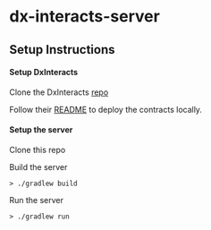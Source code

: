 # dx-interacts-server

## Setup Instructions

#### Setup DxInteracts

Clone the DxInteracts [repo](https://github.com/Effsy/dx-interacts)

Follow their [README](https://github.com/Effsy/dx-interacts/blob/master/README.md) to deploy the contracts locally.


#### Setup the server

Clone this repo

Build the server

`> ./gradlew build`

Run the server

`> ./gradlew run`
